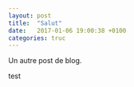 ```yaml
---
layout: post
title:  "Salut"
date:   2017-01-06 19:00:38 +0100
categories: truc
---
```


Un autre post de blog.

test
